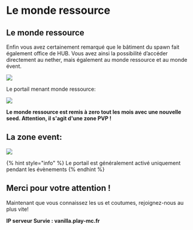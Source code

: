 # Le monde ressource

## Le monde ressource

Enfin vous avez certainement remarqué que le bâtiment du spawn fait également office de HUB. Vous avez ainsi la possibilité d’accéder directement au nether, mais également au monde ressource et au monde évent.

![](https://play-mc.fr/img/guide/spawn1.jpg)

Le portail menant monde ressource:

![](https://play-mc.fr/img/guide/spawn3.jpg)

**Le monde ressource est remis à zero tout les mois avec une nouvelle seed. Attention, il s'agit d'une zone PVP !**

## La zone event:

![](https://play-mc.fr/img/guide/spawn4.jpg)

{% hint style="info" %}
Le portail est généralement activé uniquement pendant les évènements
{% endhint %}

## Merci pour votre attention !

Maintenant que vous connaissez les us et coutumes, rejoignez-nous au plus vite!

**IP serveur Survie : vanilla.play-mc.fr**

